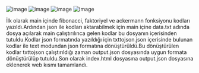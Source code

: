 
![image](https://user-images.githubusercontent.com/50504468/124582612-d5c7dc00-de5a-11eb-8a60-3a9138336842.png)
![image](https://user-images.githubusercontent.com/50504468/124582641-dceeea00-de5a-11eb-9f25-01c339367179.png)
![image](https://user-images.githubusercontent.com/50504468/124582676-e6785200-de5a-11eb-933d-3a2dcb4afa9b.png)
![image](https://user-images.githubusercontent.com/50504468/124582700-ed06c980-de5a-11eb-9946-22d599cd6113.png)



İlk olarak main içinde fibonacci, faktoriyel ve ackermann fonksiyonu kodları yazıldı.Ardından json ile kodları aktarabilmek için main içine data.txt adında dosya açılarak main çalıştırılınca gelen kodlar bu dosyanın içerisinden tutuldu.Kodlar json formatında yazıldığı için txttojson.json içerisinde bulunan kodlar ile text modundan json formatına dönüştürüldü.Bu dönüştürülen kodlar txttojson çalıştırıldığı zaman output.json dosyasında uygun formata dönüştürülüp tutuldu.Son olarak index.html dosyasına output.json dosyasına eklenerek web kısmı tamamlandı.
